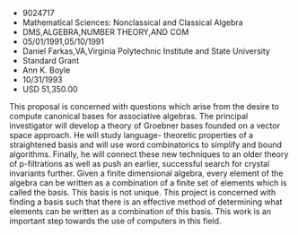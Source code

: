 
* 9024717
* Mathematical Sciences: Nonclassical and Classical Algebra
* DMS,ALGEBRA,NUMBER THEORY,AND COM
* 05/01/1991,05/10/1991
* Daniel Farkas,VA,Virginia Polytechnic Institute and State University
* Standard Grant
* Ann K. Boyle
* 10/31/1993
* USD 51,350.00

This proposal is concerned with questions which arise from the desire to
compute canonical bases for associative algebras. The principal investigator
will develop a theory of Groebner bases founded on a vector space approach. He
will study language- theoretic properties of a straightened basis and will use
word combinatorics to simplify and bound algorithms. Finally, he will connect
these new techniques to an older theory of p-filtrations as well as push an
earlier, successful search for crystal invariants further. Given a finite
dimensional algebra, every element of the algebra can be written as a
combination of a finite set of elements which is called the basis. This basis is
not unique. This project is concerned with finding a basis such that there is an
effective method of determining what elements can be written as a combination of
this basis. This work is an important step towards the use of computers in this
field.

